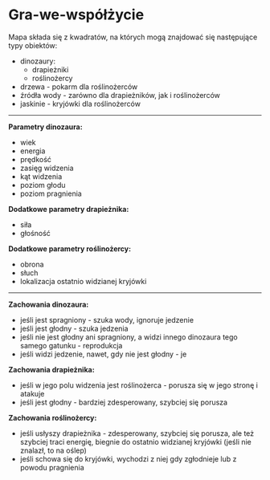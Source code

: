 # Gra-we-współżycie

Mapa składa się z kwadratów, na których mogą znajdować się następujące typy obiektów:
- dinozaury:
  * drapieżniki
  * roślinożercy
- drzewa - pokarm dla roślinożerców
- źródła wody - zarówno dla drapieżników, jak i roślinożerców
- jaskinie - kryjówki dla roślinożerców

---

<b>Parametry dinozaura:</b>
- wiek
- energia
- prędkość
- zasięg widzenia
- kąt widzenia
- poziom głodu
- poziom pragnienia

<b>Dodatkowe parametry drapieżnika:</b>
- siła
- głośność

<b>Dodatkowe parametry roślinożercy:</b>
- obrona
- słuch
- lokalizacja ostatnio widzianej kryjówki

---

<b>Zachowania dinozaura:</b>
- jeśli jest spragniony - szuka wody, ignoruje jedzenie
- jeśli jest głodny - szuka jedzenia
- jeśli nie jest głodny ani spragniony, a widzi innego dinozaura tego samego gatunku - reprodukcja
- jeśli widzi jedzenie, nawet, gdy nie jest głodny - je

<b>Zachowania drapieżnika:</b>
- jeśli w jego polu widzenia jest roślinożerca - porusza się w jego stronę i atakuje
- jeśli jest głodny - bardziej zdesperowany, szybciej się porusza

<b>Zachowania roślinożercy:</b>
- jeśli usłyszy drapieżnika - zdesperowany, szybciej się porusza, ale też szybciej traci energię, biegnie do ostatnio widzianej kryjówki (jeśli nie znalazł, to na oślep)
- jeśli schowa się do kryjówki, wychodzi z niej gdy zgłodnieje lub z powodu pragnienia
